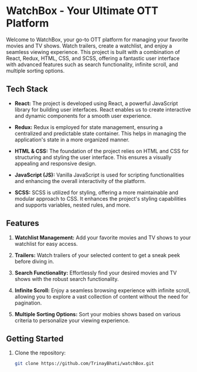 
# WatchBox - Your Ultimate OTT Platform

Welcome to WatchBox, your go-to OTT platform for managing your favorite movies and TV shows. Watch trailers, create a watchlist, and enjoy a seamless viewing experience. This project is built with a combination of React, Redux, HTML, CSS, and SCSS, offering a fantastic user interface with advanced features such as search functionality, infinite scroll, and multiple sorting options.

## Tech Stack

- **React:** The project is developed using React, a powerful JavaScript library for building user interfaces. React enables us to create interactive and dynamic components for a smooth user experience.

- **Redux:** Redux is employed for state management, ensuring a centralized and predictable state container. This helps in managing the application's state in a more organized manner.

- **HTML & CSS:** The foundation of the project relies on HTML and CSS for structuring and styling the user interface. This ensures a visually appealing and responsive design.

- **JavaScript (JS):** Vanilla JavaScript is used for scripting functionalities and enhancing the overall interactivity of the platform.

- **SCSS:** SCSS is utilized for styling, offering a more maintainable and modular approach to CSS. It enhances the project's styling capabilities and supports variables, nested rules, and more.

## Features

1. **Watchlist Management:** Add your favorite movies and TV shows to your watchlist for easy access.

2. **Trailers:** Watch trailers of your selected content to get a sneak peek before diving in.

3. **Search Functionality:** Effortlessly find your desired movies and TV shows with the robust search functionality.

4. **Infinite Scroll:** Enjoy a seamless browsing experience with infinite scroll, allowing you to explore a vast collection of content without the need for pagination.

5. **Multiple Sorting Options:** Sort your mobies shows based on various criteria to personalize your viewing experience.

## Getting Started

1. Clone the repository:

   ```bash
   git clone https://github.com/TrinayBhati/watchBox.git
